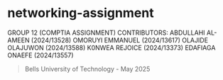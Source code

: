 # networking-assignment
GROUP 12 (COMPTIA ASSIGNMENT)
CONTRIBUTORS:
ABDULLAHI AL-AMEEN (2024/13528)
OMORUYI EMMANUEL (2024/13617)
OLAJIDE OLAJUWON (2024/13588)
K0NWEA REJOICE (2024/13373)
EDAFIAGA ONAEFE (2024/13557)
> Bells University of Technology - May 2025
